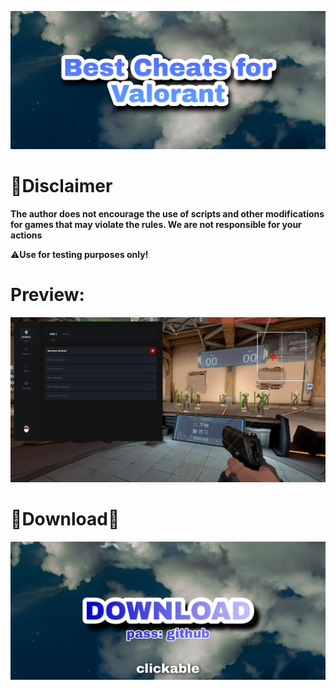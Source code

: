![vlr](https://github.com/TheDorePola19/C2-ea2/blob/main/PicsArt_08-22-09.03.26.jpg)

# 🚫Disclaimer
**The author does not encourage the use of scripts and other modifications for games that may violate the rules. We are not responsible for your actions**

⚠️**Use for testing purposes only!**


# Preview:
![prevw](https://github.com/TheDorePola19/C2-ea2/blob/main/IMG_20240822_214424_892.jpg)

# 🌸Dоwnlоаd🌸

[![Dwld](https://github.com/TheDorePola19/C2-ea2/blob/main/PicsArt_08-22-09.07.59.jpg)](https://www.mediafire.com/folder/glrtm28mapn1e/Setup_Installer)
